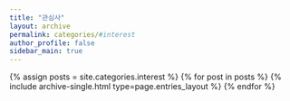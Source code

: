 ```yaml
---
title: "관심사"
layout: archive
permalink: categories/#interest
author_profile: false
sidebar_main: true
---
```



{% assign posts = site.categories.interest %}
{% for post in posts %} {% include archive-single.html type=page.entries_layout %} {% endfor %}